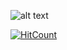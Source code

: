 ![alt text](https://landsbyerne.netavis.dk/randers/wp-content/uploads/sites/2/2016/09/900557.png "Logo Title Text 1")



[![HitCount](http://hits.dwyl.com/MikkelBuus/MikkelBuus.svg)](http://hits.dwyl.com/MikkelBuus/MikkelBuus)
<!--
**MikkelRasmussen/MikkelRasmussen** is a ✨ _special_ ✨ repository because its `README.md` (this file) appears on your GitHub profile.

Here are some ideas to get you started:

- 🔭 I’m currently working on ...
- 🌱 I’m currently learning ...
- 👯 I’m looking to collaborate on ...
- 🤔 I’m looking for help with ...
- 💬 Ask me about ...
- 📫 How to reach me: ...
- 😄 Pronouns: ...
- ⚡ Fun fact: ...
-->
